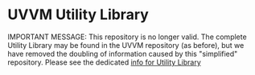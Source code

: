 # UVVM Utility Library
IMPORTANT MESSAGE: This repository is no longer valid. The complete Utility Library may be found in the UVVM repository (as before), but we have removed the doubling of information caused by this "simplified" repository.
Please see the dedicated [info for Utility Library](https://github.com/UVVM/UVVM/blob/master/UVVM_Utility_Library.md)


